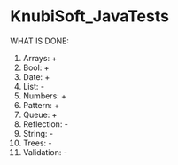 # KnubiSoft_JavaTests
WHAT IS DONE:
1. Arrays: +
2. Bool: +
3. Date: +
4. List: -
5. Numbers: +
6. Pattern: +
7. Queue: +
8. Reflection: -
9. String: -
10. Trees: -
11. Validation: -
